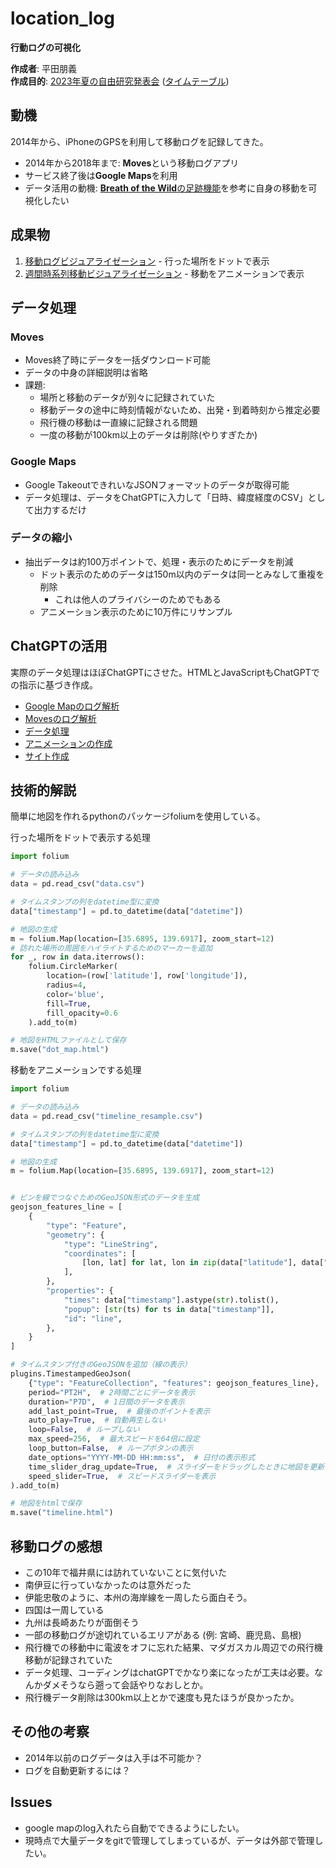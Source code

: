 # location_log
**行動ログの可視化**

**作成者**: 平田朋義  
**作成目的**: [2023年夏の自由研究発表会](https://sites.google.com/site/hiratatomogi/Home/announce/2023%E5%B9%B4%E5%A4%8F%E4%BC%91%E3%81%BF%E8%87%AA%E7%94%B1%E7%A0%94%E7%A9%B6%E7%99%BA%E8%A1%A8%E4%BC%9A) ([タイムテーブル](https://docs.google.com/spreadsheets/d/1tVaOFhkYea3fmj-zTFi5GJJhflR5LrzZVlt1TQThTJg/edit#gid=0))
## 動機

2014年から、iPhoneのGPSを利用して移動ログを記録してきた。
- 2014年から2018年まで: **Moves**という移動ログアプリ  
- サービス終了後は**Google Maps**を利用
- データ活用の動機: [**Breath of the Wild**の足跡機能](https://www.youtube.com/watch?v=xYV_OyFK4dA)を参考に自身の移動を可視化したい

## 成果物

1. [移動ログビジュアライゼーション](https://tomo3141592653.github.io/location_log/) - 行った場所をドットで表示
2. [週間時系列移動ビジュアライゼーション](https://tomo3141592653.github.io/location_log/timeline.html) - 移動をアニメーションで表示


## データ処理

### Moves

- Moves終了時にデータを一括ダウンロード可能
- データの中身の詳細説明は省略
- 課題:
  - 場所と移動のデータが別々に記録されていた
  - 移動データの途中に時刻情報がないため、出発・到着時刻から推定必要
  - 飛行機の移動は一直線に記録される問題
  - 一度の移動が100km以上のデータは削除(やりすぎたか)

### Google Maps

- Google TakeoutできれいなJSONフォーマットのデータが取得可能
- データ処理は、データをChatGPTに入力して「日時、緯度経度のCSV」として出力するだけ
### データの縮小
- 抽出データは約100万ポイントで、処理・表示のためにデータを削減
  - ドット表示のためのデータは150m以内のデータは同一とみなして重複を削除
    - これは他人のプライバシーのためでもある   
  - アニメーション表示のために10万件にリサンプル

## ChatGPTの活用

実際のデータ処理はほぼChatGPTにさせた。HTMLとJavaScriptもChatGPTでの指示に基づき作成。


- [Google Mapのログ解析](https://chat.openai.com/share/9897a844-ac52-43a2-913f-ef6095a1b393)
- [Movesのログ解析](https://chat.openai.com/c/0467c853-903c-4809-be4c-f3fe34714dc9)
- [データ処理](https://chat.openai.com/share/298c69cd-bc45-4b79-b6ed-46bb71cee837)
- [アニメーションの作成](https://chat.openai.com/share/50db1571-034b-46fb-a0da-03f8761cecce)
- [サイト作成](https://chat.openai.com/share/0e1e6012-ed10-4dbe-9e86-7357ef2a1403)

## 技術的解説
簡単に地図を作れるpythonのパッケージfoliumを使用している。  

行った場所をドットで表示する処理
```python
import folium

# データの読み込み
data = pd.read_csv("data.csv")

# タイムスタンプの列をdatetime型に変換
data["timestamp"] = pd.to_datetime(data["datetime"])

# 地図の生成
m = folium.Map(location=[35.6895, 139.6917], zoom_start=12)
# 訪れた場所の周囲をハイライトするためのマーカーを追加
for _, row in data.iterrows():
    folium.CircleMarker(
        location=(row['latitude'], row['longitude']),
        radius=4,
        color='blue',
        fill=True,
        fill_opacity=0.6
    ).add_to(m)

# 地図をHTMLファイルとして保存
m.save("dot_map.html")
```

移動をアニメーションでする処理
```python
import folium

# データの読み込み
data = pd.read_csv("timeline_resample.csv")

# タイムスタンプの列をdatetime型に変換
data["timestamp"] = pd.to_datetime(data["datetime"])

# 地図の生成
m = folium.Map(location=[35.6895, 139.6917], zoom_start=12)


# ピンを線でつなぐためのGeoJSON形式のデータを生成
geojson_features_line = [
    {
        "type": "Feature",
        "geometry": {
            "type": "LineString",
            "coordinates": [
                [lon, lat] for lat, lon in zip(data["latitude"], data["longitude"])
            ],
        },
        "properties": {
            "times": data["timestamp"].astype(str).tolist(),
            "popup": [str(ts) for ts in data["timestamp"]],
            "id": "line",
        },
    }
]

# タイムスタンプ付きのGeoJSONを追加（線の表示）
plugins.TimestampedGeoJson(
    {"type": "FeatureCollection", "features": geojson_features_line},
    period="PT2H",  # 2時間ごとにデータを表示
    duration="P7D",  # 1日間のデータを表示
    add_last_point=True,  # 最後のポイントを表示
    auto_play=True,  # 自動再生しない
    loop=False,  # ループしない
    max_speed=256,  # 最大スピードを64倍に設定
    loop_button=False,  # ループボタンの表示
    date_options="YYYY-MM-DD HH:mm:ss",  # 日付の表示形式
    time_slider_drag_update=True,  # スライダーをドラッグしたときに地図を更新
    speed_slider=True,  # スピードスライダーを表示
).add_to(m)

# 地図をhtmlで保存
m.save("timeline.html")
```

## 移動ログの感想

- この10年で福井県には訪れていないことに気付いた
- 南伊豆に行っていなかったのは意外だった
- 伊能忠敬のように、本州の海岸線を一周したら面白そう。
- 四国は一周している
- 九州は長崎あたりが面倒そう
- 一部の移動ログが途切れているエリアがある (例: 宮崎、鹿児島、島根)
- 飛行機での移動中に電波をオフに忘れた結果、マダガスカル周辺での飛行機移動が記録されていた
- データ処理、コーディングはchatGPTでかなり楽になったが工夫は必要。なんかダメそうなら遡って会話やりなおしとか。
- 飛行機データ削除は300km以上とかで速度も見たほうが良かったか。

## その他の考察

- 2014年以前のログデータは入手は不可能か？
- ログを自動更新するには？
## Issues
- google mapのlog入れたら自動でできるようにしたい。
- 現時点で大量データをgitで管理してしまっているが、データは外部で管理したい。
